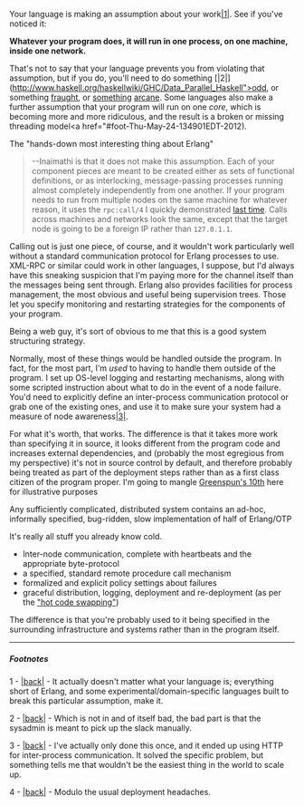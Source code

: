 Your language is making an assumption about your work<a name="note-Thu-May-24-134853EDT-2012"></a>[|1|](#foot-Thu-May-24-134853EDT-2012). See if you've noticed it:

**Whatever your program does, it will run in one process, on one machine, inside one network.**

That's not to say that your language prevents you from violating that assumption, but if you do, you'll need to do something <a name="note-Thu-May-24-134901EDT-2012"></a>[|2|](http://www.haskell.org/haskellwiki/GHC/Data_Parallel_Haskell">odd</a>, or something [fraught](http://en.wikibooks.org/wiki/C%2B%2B_Programming/Threading#Processes), or [something](http://en.wikipedia.org/wiki/XML-RPC) [arcane](http://en.wikipedia.org/wiki/SOAP_(protocol)). Some languages also make a further assumption that your program will run on one *core*, which is becoming more and more ridiculous, and the result is a broken or missing threading model<a href="#foot-Thu-May-24-134901EDT-2012).

The "hands-down most interesting thing about Erlang" 
> --Inaimathi is that it does not make this assumption. Each of your component pieces are meant to be created either as sets of functional definitions, or as interlocking, message-passing processes running almost completely independently from one another. If your program needs to run from multiple nodes on the same machine for whatever reason, it uses the `rpc:call/4` I quickly demonstrated [last time](http://langnostic.blogspot.ca/2012/05/erlang-and-barcodes.html). Calls across machines and networks look the same, except that the target node is going to be a foreign IP rather than `127.0.1.1`.

Calling out is just one piece, of course, and it wouldn't work particularly well without a standard communication protocol for Erlang processes to use. XML-RPC or similar could work in other languages, I suppose, but I'd always have this sneaking suspicion that I'm paying more for the channel itself than the messages being sent through. Erlang also provides facilities for process management, the most obvious and useful being supervision trees. Those let you specify monitoring and restarting strategies for the components of your program.

Being a web guy, it's sort of obvious to me that this is a good system structuring strategy.

Normally, most of these things would be handled outside the program. In fact, for the most part, I'm *used* to having to handle them outside of the program. I set up OS-level logging and restarting mechanisms, along with some scripted instruction about what to do in the event of a node failure. You'd need to explicitly define an inter-process communication protocol or grab one of the existing ones, and use it to make sure your system had a measure of node awareness<a name="note-Thu-May-24-135243EDT-2012"></a>[|3|](#foot-Thu-May-24-135243EDT-2012).

For what it's worth, that works. The difference is that it takes more work than specifying it in source, it looks different from the program code and increases external dependencies, and (probably the most egregious from my perspective) it's not in source control by default, and therefore probably being treated as part of the deployment steps rather than as a first class citizen of the program proper. I'm going to mangle [Greenspun's 10th](http://en.wikipedia.org/wiki/Greenspun's_tenth_rule) here for illustrative purposes

Any sufficiently complicated, distributed system contains an ad-hoc, informally specified, bug-ridden, slow implementation of half of Erlang/OTP

It's really all stuff you already know cold. 


-   Inter-node communication, complete with heartbeats and the appropriate byte-protocol
-   a specified, standard remote procedure call mechanism
-   formalized and explicit policy settings about failures
-   graceful distribution, logging, deployment and re-deployment (as per the ["hot code swapping"](http://langnostic.blogspot.ca/2012/05/hot-erlang-code.html))


The difference is that you're probably used to it being specified in the surrounding infrastructure and systems rather than in the program itself.

* * *
##### Footnotes
1 - <a name="foot-Thu-May-24-134853EDT-2012"></a>[|back|](#note-Thu-May-24-134853EDT-2012) - It actually doesn't matter what your language is; everything short of Erlang, and some experimental/domain-specific languages built to break this particular assumption, make it.

2 - <a name="foot-Thu-May-24-134901EDT-2012"></a>[|back|](#note-Thu-May-24-134901EDT-2012) - Which is not in and of itself bad, the bad part is that the sysadmin is meant to pick up the slack manually.

3 - <a name="foot-Thu-May-24-135243EDT-2012"></a>[|back|](#note-Thu-May-24-135243EDT-2012) - I've actually only done this once, and it ended up using HTTP for inter-process communication. It solved the specific problem, but something tells me that wouldn't be the easiest thing in the world to scale up.

4 - <a name="foot-Thu-May-24-135530EDT-2012"></a>[|back|](#note-Thu-May-24-135530EDT-2012) - Modulo the usual deployment headaches.
